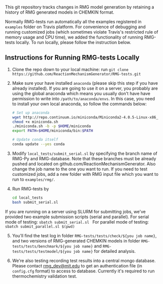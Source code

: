 This git repository tracks changes in RMG model generation by retaining a history of RMG generated models in CHEMKIN format.

Normally RMG-tests run automatically all the examples registered in `examples` folder on Travis platform. For convenience of debugging and running customized jobs (which sometimes violate Travis's restricted rule of memory usage and CPU time), we added the functionality of running RMG-tests locally. To run locally, please follow the instruction below.


## Instructions for Running RMG-tests Locally

1. Clone the repo down to your local machine: run `git clone https://github.com/ReactionMechanismGenerator/RMG-tests.git`

2. Make sure your have installed `anaconda` (please skip this step if you have already installed). If you are going to use it on a server, you probably are using the global anaconda which means you usually don't have have permission to write into `/path/to/anaconda/envs`. In this case, you need to install your own local anaconda, so follow the commands below:

	```bash
	# Set up anaconda
	wget http://repo.continuum.io/miniconda/Miniconda2-4.0.5-Linux-x86_64.sh -O miniconda.sh
	chmod +x miniconda.sh
	./miniconda.sh -b -p $HOME/miniconda
	export PATH=$HOME/miniconda/bin:$PATH

	# Update conda itself
	conda update --yes conda
	```

3. Modify `local_tests/submit_serial.sl` by specifying the branch name of RMG-Py and RMG-database. Note that these branches must be already pushed and located on github.com/ReactionMechanismGenerator. Also change the job name to the one you want to run. If you need to test customized jobs, add a new folder with RMG input file which you want to run to `examples/rmg/`.

4. Run RMG-tests by 
	```bash
	cd local_tests
	bash submit_serial.sl
	```
If you are running on a server using SLURM for submitting jobs, we've provided two example submission scripts (serial and parallel). 
For serial mode of testing:
	```sbatch submit_serial.sl
	``` 
For parallel mode of testing:
	```sbatch submit_parallel.sl $(pwd)
	```

5. You'll find the test log in folder `RMG-tests/tests/check/${you job name}`, and two versions of RMG-generated CHEMKIN models in folder `RMG-tests/tests/benchmark/${you job name}` and `RMG-tests/tests/testmodel/${you job name}` for detailed analysis.

6. We're also testing recording test results into a central mongo database. Please contact rmg_dev@mit.edu to get an authentication file (in `config.cfg` format) to access to database. Currently it's required to run thermochemistry validation test.

